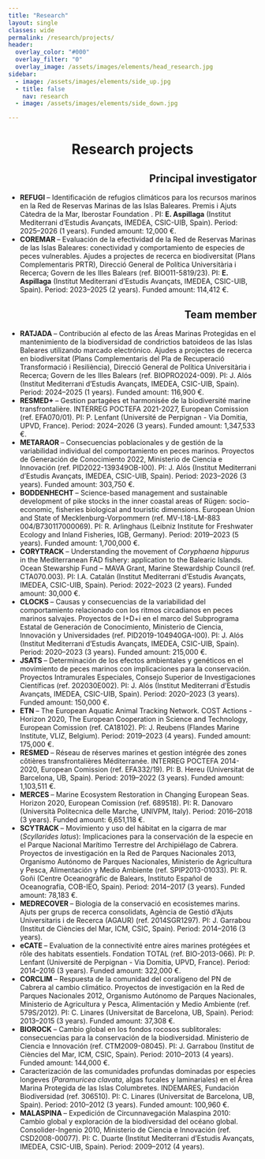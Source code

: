 ```yaml
---
title: "Research"
layout: single
classes: wide
permalink: /research/projects/
header:
  overlay_color: "#000"
  overlay_filter: "0"
  overlay_image: /assets/images/elements/head_research.jpg
sidebar:
  - image: /assets/images/elements/side_up.jpg
  - title: false
    nav: research
  - image: /assets/images/elements/side_down.jpg

---
```


<h1 align=center>Research projects</h1>

<ul>
    <h2 align=right>Principal investigator</h2>
    <li class='reference-item'><span class='title'><b> REFUGI </b>– Identificación de refugios climáticos para los recursos marinos en la Red de Reservas Marinas de las Islas Baleares. </span>Premis i Ajuts Càtedra de la Mar, Iberostar Foundation . PI: <b>E. Aspillaga</b> (Institut Mediterrani d’Estudis Avançats, IMEDEA, CSIC-UIB, Spain). <span class='authors'>Period: 2025–2026 (1 years). Funded amount: 12,000 €.</span></li>
    <li class='reference-item'><span class='title'><b> COREMAR </b>– Evaluación de la efectividad de la Red de Reservas Marinas de las Islas Baleares: conectividad y comportamiento de especies de peces vulnerables. </span>Ajudes a projectes de recerca en biodiversitat (Plans Complementaris PRTR), Direcció General de Política Universitària i Recerca; Govern de les Illes Balears (ref. BIO011-5819/23). PI: <b>E. Aspillaga</b> (Institut Mediterrani d’Estudis Avançats, IMEDEA, CSIC-UIB, Spain). <span class='authors'>Period: 2023–2025 (2 years). Funded amount: 114,412 €.</span></li>
    <h2 align=right>Team member</h2>
    <li class='reference-item'><span class='title'><b> RATJADA </b>– Contribución al efecto de las Áreas Marinas Protegidas en el mantenimiento de la biodiversidad de condrictios batoideos de las Islas Baleares utilizando marcado electrónico. </span>Ajudes a projectes de recerca en biodiversitat (Plans Complementaris del Pla de Recuperació Transformació i Resiliència), Direcció General de Política Universitària i Recerca; Govern de les Illes Balears (ref. BIOPRO2024-009). PI: J. Alós (Institut Mediterrani d’Estudis Avançats, IMEDEA, CSIC-UIB, Spain). <span class='authors'>Period: 2024–2025 (1 years). Funded amount: 116,900 €.</span></li>
    <li class='reference-item'><span class='title'><b> RESMED+ </b>– Gestion partagées et harmonisée de la biodiversité marine transfrontalière. </span>INTERREG POCTEFA 2021-2027, European Comission (ref. EFA070/01). PI: P. Lenfant (Université de Perpignan - Via Domitia, UPVD, France). <span class='authors'>Period: 2024–2026 (3 years). Funded amount: 1,347,533 €.</span></li>
    <li class='reference-item'><span class='title'><b> METARAOR </b>– Consecuencias poblacionales y de gestión de la variabilidad individual del comportamiento en peces marinos. </span>Proyectos de Generación de Conocimiento 2022, Ministerio de Ciencia e Innovación (ref. PID2022-139349OB-I00). PI: J. Alós (Institut Mediterrani d’Estudis Avançats, IMEDEA, CSIC-UIB, Spain). <span class='authors'>Period: 2023–2026 (3 years). Funded amount: 303,750 €.</span></li>
    <li class='reference-item'><span class='title'><b> BODDENHECHT </b>– Science-based management and sustainable development of pike stocks in the inner coastal areas of Rügen: socio-economic, fisheries biological and touristic dimensions. </span>European Union and State of Mecklenburg-Vorpommern (ref. MV-I.18-LM-883 004/B730117000069). PI: R. Arlinghaus (Leibniz Institute for Freshwater Ecology and Inland Fisheries, IGB, Germany). <span class='authors'>Period: 2019–2023 (5 years). Funded amount: 1,700,000 €.</span></li>
    <li class='reference-item'><span class='title'><b> CORYTRACK </b>– Understanding the movement of <i>Coryphaena hippurus</i> in the Mediterranean FAD fishery: application to the Balearic Islands. </span>Ocean Stewarship Fund – MAVA Grant, Marine Stewardship Council (ref. CTA070.003). PI: I.A. Catalán (Institut Mediterrani d’Estudis Avançats, IMEDEA, CSIC-UIB, Spain). <span class='authors'>Period: 2022–2023 (2 years). Funded amount: 30,000 €.</span></li>
    <li class='reference-item'><span class='title'><b> CLOCKS </b>– Causas y consecuencias de la variabilidad del comportamiento relacionado con los ritmos circadianos en peces marinos salvajes. </span>Proyectos de I+D+i en el marco del Subprograma Estatal de Generación de Conocimiento, Ministerio de Ciencia, Innovación y Universidades  (ref. PID2019-104940GA-I00). PI: J. Alós (Institut Mediterrani d’Estudis Avançats, IMEDEA, CSIC-UIB, Spain). <span class='authors'>Period: 2020–2023 (3 years). Funded amount: 215,000 €.</span></li>
    <li class='reference-item'><span class='title'><b> JSATS </b>– Determinación de los efectos ambientales y genéticos en el movimiento de peces marinos con implicaciones para la conservación. </span>Proyectos Intramurales Especiales, Consejo Superior de Investigaciones Científicas (ref. 202030E002). PI: J. Alós (Institut Mediterrani d’Estudis Avançats, IMEDEA, CSIC-UIB, Spain). <span class='authors'>Period: 2020–2023 (3 years). Funded amount: 150,000 €.</span></li>
    <li class='reference-item'><span class='title'><b> ETN </b>– The European Aquatic Animal Tracking Network. </span>COST Actions - Horizon 2020, The European Cooperation in Science and Technology, European Comission (ref. CA18102). PI: J. Reubens (Flandes Marine Institute, VLIZ, Belgium). <span class='authors'>Period: 2019–2023 (4 years). Funded amount: 175,000 €.</span></li>
    <li class='reference-item'><span class='title'><b> RESMED </b>– Réseau de réserves marines et gestion intégrée des zones côtières transfrontalières Méditerranée. </span>INTERREG POCTEFA 2014-2020, European Comission (ref. EFA332/19). PI: B. Hereu (Universitat de Barcelona, UB, Spain). <span class='authors'>Period: 2019–2022 (3 years). Funded amount: 1,103,511 €.</span></li>
    <li class='reference-item'><span class='title'><b> MERCES </b>– Marine Ecosystem Restoration in Changing European Seas. </span>Horizon 2020, European Comission (ref. 689518). PI: R. Danovaro (Università Politecnica delle Marche, UNIVPM, Italy). <span class='authors'>Period: 2016–2018 (3 years). Funded amount: 6,651,118 €.</span></li>
    <li class='reference-item'><span class='title'><b> SCYTRACK </b>– Movimiento y uso del hábitat en la cigarra de mar (<i>Scyllarides latus</i>): Implicaciones para la conservación de la especie en el Parque Nacional Marítimo Terrestre del Archipiélago de Cabrera. </span>Proyectos de investigación en la Red de Parques Nacionales 2013, Organismo Autónomo de Parques Nacionales, Ministerio de Agricultura y Pesca, Alimentación y Medio Ambiente (ref. SPIP2013-01033). PI: R. Goñi (Centre Oceanogràfic de Balears, Instituto Español de Oceanografía, COB-IEO, Spain). <span class='authors'>Period: 2014–2017 (3 years). Funded amount: 78,183 €.</span></li>
    <li class='reference-item'><span class='title'><b> MEDRECOVER </b>– Biologia de la conservació en ecosistemes marins. </span>Ajuts per grups de recerca consolidats, Agència de Gestió d’Ajuts Universitaris i de Recerca (AGAUR) (ref. 2014SGR1297). PI: J. Garrabou (Institut de Ciències del Mar, ICM, CSIC, Spain). <span class='authors'>Period: 2014–2016 (3 years).</span></li>
    <li class='reference-item'><span class='title'><b> eCATE </b>– Evaluation de la connectivité entre aires marines protégées et rôle des habitats essentiels. </span>Fondation TOTAL (ref. BIO-2013-066). PI: P. Lenfant (Université de Perpignan - Via Domitia, UPVD, France). <span class='authors'>Period: 2014–2016 (3 years). Funded amount: 322,000 €.</span></li>
    <li class='reference-item'><span class='title'><b> CORCLIM </b>– Respuesta de la comunidad del coralígeno del PN de Cabrera al cambio climático. </span>Proyectos de investigación en la Red de Parques Nacionales 2012, Organismo Autónomo de Parques Nacionales, Ministerio de Agricultura y Pesca, Alimentación y Medio Ambiente (ref. 579S/2012). PI: C. Linares (Universitat de Barcelona, UB, Spain). <span class='authors'>Period: 2013–2015 (3 years). Funded amount: 37,308 €.</span></li>
    <li class='reference-item'><span class='title'><b> BIOROCK </b>– Cambio global en los fondos rocosos sublitorales: consecuencias para la conservación de la biodiversidad. </span>Ministerio de Ciencia e Innovación (ref. CTM2009-08045). PI: J. Garrabou (Institut de Ciències del Mar, ICM, CSIC, Spain). <span class='authors'>Period: 2010–2013 (4 years). Funded amount: 144,000 €.</span></li>
    <li class='reference-item'><span class='title'>Caracterización de las comunidades profundas dominadas por especies longeves (<i>Paramuricea clavata</i>, algas fucales y laminariales) en el Área Marina Protegida de las Islas Columbretes. </span>INDEMARES, Fundación Biodiversidad (ref. 306510). PI: C. Linares (Universitat de Barcelona, UB, Spain). <span class='authors'>Period: 2010–2012 (3 years). Funded amount: 100,960 €.</span></li>
    <li class='reference-item'><span class='title'><b> MALASPINA </b>– Expedición de Circunnavegación Malaspina 2010: Cambio global y exploración de la biodiversidad del océano global. </span>Consolider-Ingenio 2010, Ministerio de Ciencia e Innovación (ref. CSD2008-00077). PI: C. Duarte (Institut Mediterrani d’Estudis Avançats, IMEDEA, CSIC-UIB, Spain). <span class='authors'>Period: 2009–2012 (4 years).</span></li>
</ul>
